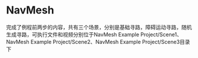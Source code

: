 # NavMesh
完成了例程前两步的内容，共有三个场景，分别是基础寻路，障碍运动寻路，随机生成寻路，可执行文件和视频分别位于NavMesh Example Project/Scene1、NavMesh Example Project/Scene2、NavMesh Example Project/Scene3目录下
